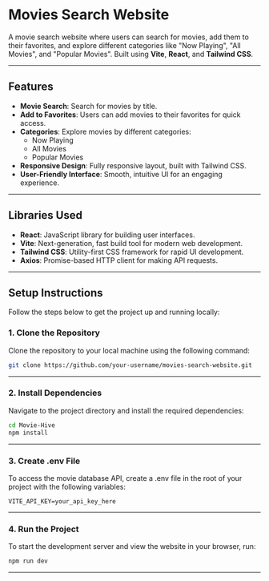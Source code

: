 # Movies Search Website

A movie search website where users can search for movies, add them to their favorites, and explore different categories like "Now Playing", "All Movies", and "Popular Movies". Built using **Vite**, **React**, and **Tailwind CSS**.

---

## Features

- **Movie Search**: Search for movies by title.
- **Add to Favorites**: Users can add movies to their favorites for quick access.
- **Categories**: Explore movies by different categories:
  - Now Playing
  - All Movies
  - Popular Movies
- **Responsive Design**: Fully responsive layout, built with Tailwind CSS.
- **User-Friendly Interface**: Smooth, intuitive UI for an engaging experience.

---

## Libraries Used

- **React**: JavaScript library for building user interfaces.
- **Vite**: Next-generation, fast build tool for modern web development.
- **Tailwind CSS**: Utility-first CSS framework for rapid UI development.
- **Axios**: Promise-based HTTP client for making API requests.

---

## Setup Instructions

Follow the steps below to get the project up and running locally:

### 1. Clone the Repository

Clone the repository to your local machine using the following command:

```bash
git clone https://github.com/your-username/movies-search-website.git
```

---
### 2. Install Dependencies

Navigate to the project directory and install the required dependencies:

```bash
cd Movie-Hive
npm install
```
---

### 3. Create .env File
To access the movie database API, create a .env file in the root of your project with the following variables:
```env
VITE_API_KEY=your_api_key_here
```
---

### 4. Run the Project
To start the development server and view the website in your browser, run:

```bash
npm run dev
```
---

